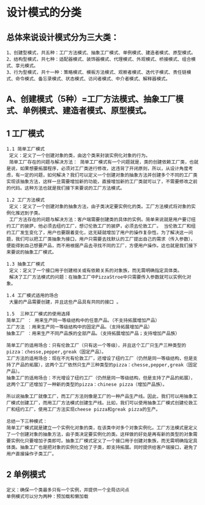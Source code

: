 设计模式的分类
==================================================================================================================

总体来说设计模式分为三大类：
-------------------------------------------------------------------------------------------------------------------
	1、创建型模式，共五种：工厂方法模式、抽象工厂模式、单例模式、建造者模式、原型模式。
	2、结构型模式，共七种：适配器模式、装饰器模式、代理模式、外观模式、桥接模式、组合模式、享元模式。
	3、行为型模式，共十一种：策略模式、模板方法模式、观察者模式、迭代子模式、责任链模式、命令模式、备忘录模式、状态模式、访问者模式、中介者模式、解释器模式。

A、创建模式（5种）=工厂方法模式、抽象工厂模式、单例模式、建造者模式、原型模式。
-------------------------------------------------------------------------------------------------------------------
    
   1 工厂模式
-------------------------------------------------------------------------------------------------------------------
    1.1 简单工厂模式
     定义：定义了一个创建对象的类，由这个类来封装实例化对象的行为。
     简单工厂存在的问题与解决方法： 简单工厂模式有一个问题就是，类的创建依赖工厂类，也就是说，如果想要拓展程序，必须对工厂类进行修改，这违背了开闭原则，所以，从设计角度考虑，有一定的问题，如何解决？我们可以定义一个创建对象的抽象方法并创建多个不同的工厂类实现该抽象方法，这样一旦需要增加新的功能，直接增加新的工厂类就可以了，不需要修改之前的代码。这种方法也就是我们接下来要说的工厂方法模式。

    1.2 工厂方法模式
     定义：定义了一个创建对象的抽象方法，由子类决定要实例化的类。工厂方法模式将对象的实例化推迟到子类。
     工厂方法存在的问题与解决方法：客户端需要创建类的具体的实例。简单来说就是用户要订纽约工厂的披萨，他必须去纽约工厂，想订伦敦工厂的披萨，必须去伦敦工厂。 当伦敦工厂和纽约工厂发生变化了，用户也要跟着变化，这无疑就增加了用户的操作复杂性。为了解决这一问题，我们可以把工厂类抽象为接口，用户只需要去找默认的工厂提出自己的需求（传入参数），便能得到自己想要产品，而不用根据产品去寻找不同的工厂，方便用户操作。这也就是我们接下来要说的抽象工厂模式。

    1.3 抽象工厂模式
     定义：定义了一个接口用于创建相关或有依赖关系的对象族，而无需明确指定具体类。
     解决了工厂方法模式的问题：在抽象工厂中PizzaStroe中只需要传入参数就可以实例化对象。

    1.4 工厂模式适用的场合
     大量的产品需要创建，并且这些产品具有共同的接口 。
     
    1.5  三种工厂模式的使用选择
    简单工厂 ： 用来生产同一等级结构中的任意产品。（不支持拓展增加产品）
    工厂方法 ：用来生产同一等级结构中的固定产品。（支持拓展增加产品）   
    抽象工厂 ：用来生产不同产品族的全部产品。（支持拓展增加产品；支持增加产品族）  
    
    简单工厂的适用场合：只有伦敦工厂（只有这一个等级），并且这个工厂只生产三种类型的pizza：chesse,pepper,greak（固定产品）。
    工厂方法的适用场合：现在不光有伦敦工厂，还增设了纽约工厂（仍然是同一等级结构，但是支持了产品的拓展），这两个工厂依然只生产三种类型的pizza：chesse,pepper,greak（固定产品）。
    抽象工厂的适用场合：不光增设了纽约工厂（仍然是同一等级结构，但是支持了产品的拓展），这两个工厂还增加了一种新的类型的pizza：chinese pizza（增加产品族）。
    
    所以说抽象工厂就像工厂，而工厂方法则像是工厂的一种产品生产线。因此，我们可以用抽象工厂模式创建工厂，而用工厂方法模式创建生产线。比如，我们可以使用抽象工厂模式创建伦敦工厂和纽约工厂，使用工厂方法实现cheese pizza和greak pizza的生产。

    总结一下三种模式：
    简单工厂模式就是建立一个实例化对象的类，在该类中对多个对象实例化。工厂方法模式是定义了一个创建对象的抽象方法，由子类决定要实例化的类。这样做的好处是再有新的类型的对象需要实例化只要增加子类即可。抽象工厂模式定义了一个接口用于创建对象族，而无需明确指定具体类。抽象工厂也是把对象的实例化交给了子类，即支持拓展。同时提供给客户端接口，避免了用户直接操作子类工厂。

   2 单例模式
-------------------------------------------------------------------------------------------------------------------
    定义：确保一个类最多只有一个实例，并提供一个全局访问点 
    单例模式可以分为两种：预加载和懒加载